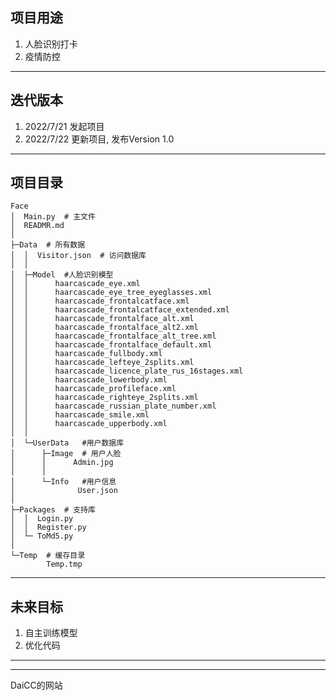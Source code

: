 ## 项目用途
<ol>
    <li>人脸识别打卡</li>
    <li>疫情防控</li>
</ol>

***
## 迭代版本
<ol>
    <li>2022/7/21 发起项目</li>
    <li>2022/7/22 更新项目, 发布Version 1.0</li>
</ol>

***
## 项目目录
    Face
    │  Main.py  # 主文件
    │  READMR.md
    │
    ├─Data  # 所有数据
    │  │  Visitor.json  # 访问数据库
    │  │
    │  ├─Model  #人脸识别模型
    │  │      haarcascade_eye.xml
    │  │      haarcascade_eye_tree_eyeglasses.xml
    │  │      haarcascade_frontalcatface.xml
    │  │      haarcascade_frontalcatface_extended.xml
    │  │      haarcascade_frontalface_alt.xml
    │  │      haarcascade_frontalface_alt2.xml
    │  │      haarcascade_frontalface_alt_tree.xml
    │  │      haarcascade_frontalface_default.xml
    │  │      haarcascade_fullbody.xml
    │  │      haarcascade_lefteye_2splits.xml
    │  │      haarcascade_licence_plate_rus_16stages.xml
    │  │      haarcascade_lowerbody.xml
    │  │      haarcascade_profileface.xml
    │  │      haarcascade_righteye_2splits.xml
    │  │      haarcascade_russian_plate_number.xml
    │  │      haarcascade_smile.xml
    │  │      haarcascade_upperbody.xml
    │  │
    │  └─UserData   #用户数据库
    │      ├─Image  # 用户人脸
    │      │      Admin.jpg
    │      │
    │      └─Info   #用户信息
    │              User.json
    │
    ├─Packages  # 支持库
    │  │  Login.py
    │  │  Register.py
    │  └─ ToMd5.py
    │
    └─Temp  # 缓存目录
            Temp.tmp

***
## 未来目标
<ol>
    <li>自主训练模型</li>
    <li>优化代码</li>
</ol>

***
***
<a src="http://daicc.freehost.cc">DaiCC的网站</a>
